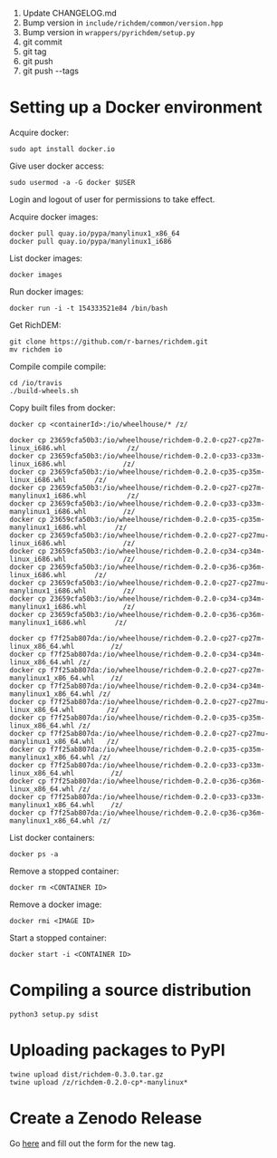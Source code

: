 1. Update CHANGELOG.md
2. Bump version in `include/richdem/common/version.hpp`
3. Bump version in `wrappers/pyrichdem/setup.py`
4. git commit
5. git tag
6. git push
7. git push --tags


Setting up a Docker environment
===============================

Acquire docker:

    sudo apt install docker.io

Give user docker access:

    sudo usermod -a -G docker $USER

Login and logout of user for permissions to take effect.

Acquire docker images:

    docker pull quay.io/pypa/manylinux1_x86_64
    docker pull quay.io/pypa/manylinux1_i686

List docker images:

    docker images

Run docker images:

    docker run -i -t 154333521e84 /bin/bash

Get RichDEM:

    git clone https://github.com/r-barnes/richdem.git
    mv richdem io

Compile compile compile:

    cd /io/travis
    ./build-wheels.sh

Copy built files from docker:

    docker cp <containerId>:/io/wheelhouse/* /z/

    docker cp 23659cfa50b3:/io/wheelhouse/richdem-0.2.0-cp27-cp27m-linux_i686.whl               /z/
    docker cp 23659cfa50b3:/io/wheelhouse/richdem-0.2.0-cp33-cp33m-linux_i686.whl              /z/
    docker cp 23659cfa50b3:/io/wheelhouse/richdem-0.2.0-cp35-cp35m-linux_i686.whl       /z/
    docker cp 23659cfa50b3:/io/wheelhouse/richdem-0.2.0-cp27-cp27m-manylinux1_i686.whl          /z/
    docker cp 23659cfa50b3:/io/wheelhouse/richdem-0.2.0-cp33-cp33m-manylinux1_i686.whl         /z/
    docker cp 23659cfa50b3:/io/wheelhouse/richdem-0.2.0-cp35-cp35m-manylinux1_i686.whl       /z/
    docker cp 23659cfa50b3:/io/wheelhouse/richdem-0.2.0-cp27-cp27mu-linux_i686.whl              /z/
    docker cp 23659cfa50b3:/io/wheelhouse/richdem-0.2.0-cp34-cp34m-linux_i686.whl              /z/
    docker cp 23659cfa50b3:/io/wheelhouse/richdem-0.2.0-cp36-cp36m-linux_i686.whl       /z/
    docker cp 23659cfa50b3:/io/wheelhouse/richdem-0.2.0-cp27-cp27mu-manylinux1_i686.whl         /z/
    docker cp 23659cfa50b3:/io/wheelhouse/richdem-0.2.0-cp34-cp34m-manylinux1_i686.whl         /z/
    docker cp 23659cfa50b3:/io/wheelhouse/richdem-0.2.0-cp36-cp36m-manylinux1_i686.whl       /z/

    docker cp f7f25ab807da:/io/wheelhouse/richdem-0.2.0-cp27-cp27m-linux_x86_64.whl         /z/
    docker cp f7f25ab807da:/io/wheelhouse/richdem-0.2.0-cp34-cp34m-linux_x86_64.whl /z/
    docker cp f7f25ab807da:/io/wheelhouse/richdem-0.2.0-cp27-cp27m-manylinux1_x86_64.whl    /z/
    docker cp f7f25ab807da:/io/wheelhouse/richdem-0.2.0-cp34-cp34m-manylinux1_x86_64.whl /z/
    docker cp f7f25ab807da:/io/wheelhouse/richdem-0.2.0-cp27-cp27mu-linux_x86_64.whl        /z/
    docker cp f7f25ab807da:/io/wheelhouse/richdem-0.2.0-cp35-cp35m-linux_x86_64.whl /z/
    docker cp f7f25ab807da:/io/wheelhouse/richdem-0.2.0-cp27-cp27mu-manylinux1_x86_64.whl   /z/
    docker cp f7f25ab807da:/io/wheelhouse/richdem-0.2.0-cp35-cp35m-manylinux1_x86_64.whl /z/
    docker cp f7f25ab807da:/io/wheelhouse/richdem-0.2.0-cp33-cp33m-linux_x86_64.whl         /z/
    docker cp f7f25ab807da:/io/wheelhouse/richdem-0.2.0-cp36-cp36m-linux_x86_64.whl /z/
    docker cp f7f25ab807da:/io/wheelhouse/richdem-0.2.0-cp33-cp33m-manylinux1_x86_64.whl    /z/
    docker cp f7f25ab807da:/io/wheelhouse/richdem-0.2.0-cp36-cp36m-manylinux1_x86_64.whl /z/

List docker containers:

    docker ps -a

Remove a stopped container:

    docker rm <CONTAINER ID>

Remove a docker image:

    docker rmi <IMAGE ID>

Start a stopped container:

    docker start -i <CONTAINER ID>



Compiling a source distribution
===============================

    python3 setup.py sdist



Uploading packages to PyPI
==========================

    twine upload dist/richdem-0.3.0.tar.gz
    twine upload /z/richdem-0.2.0-cp*-manylinux*



Create a Zenodo Release
==========================

Go [here](https://github.com/r-barnes/richdem/releases/new) and fill out the form for the new tag.